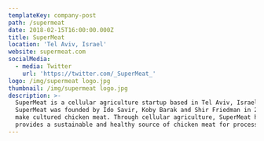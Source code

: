 ```yaml
---
templateKey: company-post
path: /supermeat
date: 2018-02-15T16:00:00.000Z
title: SuperMeat
location: 'Tel Aviv, Israel'
website: supermeat.com
socialMedia:
  - media: Twitter
    url: 'https://twitter.com/_SuperMeat_'
logo: /img/supermeat logo.jpg
thumbnail: /img/supermeat logo.jpg
description: >-
  SuperMeat is a cellular agriculture startup based in Tel Aviv, Israel.
  SuperMeat was founded by Ido Savir, Koby Barak and Shir Friedman in 2015 to
  make cultured chicken meat. Through cellular agriculture, SuperMeat hopes to
  provides a sustainable and healthy source of chicken meat for processed foods.
---
```


